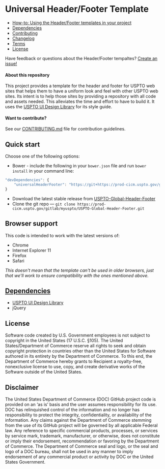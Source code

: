Universal Header/Footer Template
==============

- [How-to: Using the Header/Footer templates in your project](HOWTO.md)
- [Dependencies](#dependencies)
- [Contributing](CONTRIBUTING.md)
- [Changelog](CHANGELOG.md)
- [Terms](TERMS.md)
- [License](LICENSE.md)

Have feedback or questions about the Header/Footer tempaltes? [Create an issue!](https://prod-cicm.uspto.gov/gitlab/myuspto/USPTO-Global-Header-Footer/issues)

#### About this repository
This project provides a template for the header and footer
for USPTO web sites that helps them to have a uniform look and feel with other USPTO web sites. Its intent is
to help those sites by providing a repository with all code and assets needed. This alleviates the time and effort
to have to build it.
It uses the [USPTO UI Design Library](http://uspto.github.io/designpatterns/index.html) for its style guide.

#### Want to contribute?
See our [CONTRIBUTING.md](CONTRIBUTING.md) file for contribution guidelines.

## Quick start

Choose one of the following options:

* Bower - include the following in your `bower.json` file and run `bower install` in your command line:
``` javascript
"devDependencies": {
    "universalHeaderFooter": "https://git+https://prod-cicm.uspto.gov/gitlab/myuspto/USPTO-Global-Header-Footer.git#[version]"
}
```

* Download the latest stable release from
   [USPTO-Global-Header-Footer](https://prod-cicm.uspto.gov/gitlab/myuspto/USPTO-Global-Header-Footer)
* Clone the git repo — `git clone
   https://prod-cicm.uspto.gov/gitlab/myuspto/USPTO-Global-Header-Footer.git`

## Browser support

This code is intended to work with the latest versions of:
* Chrome
* Internet Explorer 11
* Firefox
* Safari

*This doesn't mean that the template can't be used in older browsers,
just that we'll work to ensure compatibility with the ones mentioned above.*

## [Dependencies](#dependencies)
* [USPTO UI Design Library](http://uspto.github.io/designpatterns/index.html)
* jQuery

## License

Software code created by U.S. Government employees is not subject to copyright
in the United States (17 U.S.C. §105). The United States/Department of Commerce
reserve all rights to seek and obtain copyright protection in countries other
than the United States for Software authored in its entirety by the Department
of Commerce.  To this end, the Department of Commerce hereby grants to Recipient
a royalty-free, nonexclusive license to use, copy, and create derivative works
of the Software outside of the United States.

## Disclaimer

The United States Department of Commerce (DOC) GitHub project code is provided
on an ‘as is’ basis and the user assumes responsibility for its use. DOC has
relinquished control of the information and no longer has responsibility to
protect the integrity, confidentiality, or availability of the information.
Any claims against the Department of Commerce stemming from the use of its
GitHub project will be governed by all applicable Federal law. Any reference
to specific commercial products, processes, or services by service mark,
trademark, manufacturer, or otherwise, does not constitute or imply their
endorsement, recommendation or favoring by the Department of Commerce. The
Department of Commerce seal and logo, or the seal and logo of a DOC bureau,
shall not be used in any manner to imply endorsement of any commercial product
or activity by DOC or the United States Government.
